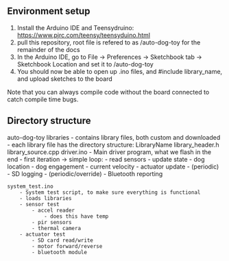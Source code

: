 ## Environment setup
1. Install the Arduino IDE and Teensydruino: https://www.pjrc.com/teensy/teensyduino.html
2. pull this repository, root file is refered to as /auto-dog-toy for the remainder of the docs
3. In the Arduino IDE, go to File -> Preferences -> Sketchbook tab -> Sketchbook Location and set it to /auto-dog-toy
4. You should now be able to open up .ino files, and #include library_name, and upload sketches to the board

Note that you can always compile code without the board connected to catch compile time bugs.


## Directory structure
auto-dog-toy
    libraries
        - contains library files, both custom and downloaded
        - each library file has the directory structure:
            LibraryName
                library_header.h
                library_source.cpp
    driver.ino
        - Main driver program, what we flash in the end
        - first iteration -> simple loop:
            - read sensors
            - update state
                - dog location
                - dog engagement
                - current velocity
            - actuator update
            - (periodic) - SD logging
            - (periodic/override) - Bluetooth reporting

    system_test.ino
        - System test script, to make sure everything is functional
        - loads libraries
        - sensor test
            - accel reader
                - does this have temp
            - pir sensors
            - thermal camera
        - actuator test
            - SD card read/write
            - motor forward/reverse
            - bluetooth module
